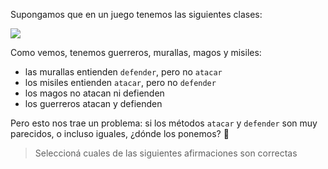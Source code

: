 Supongamos que en un juego tenemos las siguientes clases: 

<img src="http://www.plantuml.com/plantuml/png/VP2z3eCm38JtF8MxmK2Ue7idHkRgchWeKWYI4wQsxqvew0z5wcQVlZkVR3nYf7OIU0-wAIBBLmwMvMpvK77WmVLZdNMjTLMJUkHHALDiBZh_D271GFPynbVsDB48o_ZtnYxcRM_H5-id5vUO12PH8RhWBEmFiuh7UzCi2PjzAVyjl1fkeFAO6G00">
</img>

<!--
@startuml
class Muralla {
  defender_de!(enemigo)
  ...() 
}
  

class Misil {
  atacar!(enemigo)
  ...()
}

class Guerrero {
  defender_de!(enemigo)
  atacar!(enemigo)
}

class Mago {
   ...()
}

abstract class Unidad {
   ...()
}

Unidad <|--Mago
Unidad <|--Misil
Unidad <|--Guerrero
Unidad <|--Muralla
@enduml
-->

Como vemos, tenemos guerreros, murallas, magos y misiles:

* las murallas entienden `defender`, pero no `atacar`
* los misiles entienden `atacar`, pero no `defender`
* los magos no atacan ni defienden
* los guerreros atacan y defienden

Pero esto nos trae un problema: si los métodos `atacar` y `defender` son muy parecidos, o incluso iguales, ¿dónde los ponemos? :thought_balloon:

> Seleccioná cuales de las siguientes afirmaciones son correctas
